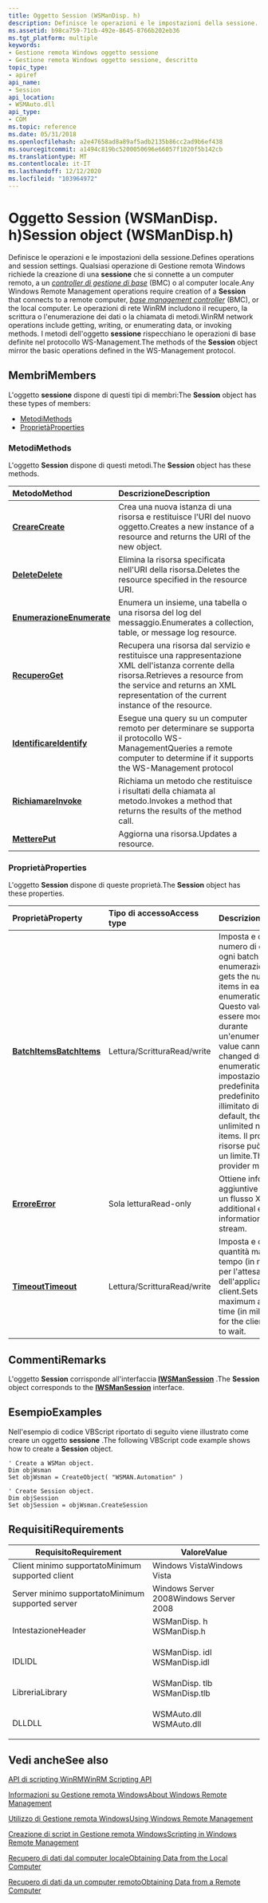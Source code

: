 ```yaml
---
title: Oggetto Session (WSManDisp. h)
description: Definisce le operazioni e le impostazioni della sessione.
ms.assetid: b98ca759-71cb-492e-8645-8766b202eb36
ms.tgt_platform: multiple
keywords:
- Gestione remota Windows oggetto sessione
- Gestione remota Windows oggetto sessione, descritto
topic_type:
- apiref
api_name:
- Session
api_location:
- WSMAuto.dll
api_type:
- COM
ms.topic: reference
ms.date: 05/31/2018
ms.openlocfilehash: a2e47658ad8a89af5adb2135b86cc2ad9b6ef438
ms.sourcegitcommit: a1494c819bc5200050696e66057f1020f5b142cb
ms.translationtype: MT
ms.contentlocale: it-IT
ms.lasthandoff: 12/12/2020
ms.locfileid: "103964972"
---
```

# <a name="session-object-wsmandisph"></a><span data-ttu-id="2d9b7-105">Oggetto Session (WSManDisp. h)</span><span class="sxs-lookup"><span data-stu-id="2d9b7-105">Session object (WSManDisp.h)</span></span>

<span data-ttu-id="2d9b7-106">Definisce le operazioni e le impostazioni della sessione.</span><span class="sxs-lookup"><span data-stu-id="2d9b7-106">Defines operations and session settings.</span></span> <span data-ttu-id="2d9b7-107">Qualsiasi operazione di Gestione remota Windows richiede la creazione di una **sessione** che si connette a un computer remoto, a un [*controller di gestione di base*](windows-remote-management-glossary.md) (BMC) o al computer locale.</span><span class="sxs-lookup"><span data-stu-id="2d9b7-107">Any Windows Remote Management operations require creation of a **Session** that connects to a remote computer, [*base management controller*](windows-remote-management-glossary.md) (BMC), or the local computer.</span></span> <span data-ttu-id="2d9b7-108">Le operazioni di rete WinRM includono il recupero, la scrittura o l'enumerazione dei dati o la chiamata di metodi.</span><span class="sxs-lookup"><span data-stu-id="2d9b7-108">WinRM network operations include getting, writing, or enumerating data, or invoking methods.</span></span> <span data-ttu-id="2d9b7-109">I metodi dell'oggetto **sessione** rispecchiano le operazioni di base definite nel protocollo WS-Management.</span><span class="sxs-lookup"><span data-stu-id="2d9b7-109">The methods of the **Session** object mirror the basic operations defined in the WS-Management protocol.</span></span>

## <a name="members"></a><span data-ttu-id="2d9b7-110">Membri</span><span class="sxs-lookup"><span data-stu-id="2d9b7-110">Members</span></span>

<span data-ttu-id="2d9b7-111">L'oggetto **sessione** dispone di questi tipi di membri:</span><span class="sxs-lookup"><span data-stu-id="2d9b7-111">The **Session** object has these types of members:</span></span>

-   [<span data-ttu-id="2d9b7-112">Metodi</span><span class="sxs-lookup"><span data-stu-id="2d9b7-112">Methods</span></span>](#methods)
-   [<span data-ttu-id="2d9b7-113">Proprietà</span><span class="sxs-lookup"><span data-stu-id="2d9b7-113">Properties</span></span>](#properties)

### <a name="methods"></a><span data-ttu-id="2d9b7-114">Metodi</span><span class="sxs-lookup"><span data-stu-id="2d9b7-114">Methods</span></span>

<span data-ttu-id="2d9b7-115">L'oggetto **Session** dispone di questi metodi.</span><span class="sxs-lookup"><span data-stu-id="2d9b7-115">The **Session** object has these methods.</span></span>



| <span data-ttu-id="2d9b7-116">Metodo</span><span class="sxs-lookup"><span data-stu-id="2d9b7-116">Method</span></span>                                 | <span data-ttu-id="2d9b7-117">Descrizione</span><span class="sxs-lookup"><span data-stu-id="2d9b7-117">Description</span></span>                                                                                                                 |
|:---------------------------------------|:----------------------------------------------------------------------------------------------------------------------------|
| [<span data-ttu-id="2d9b7-118">**Creare**</span><span class="sxs-lookup"><span data-stu-id="2d9b7-118">**Create**</span></span>](session-create.md)       | <span data-ttu-id="2d9b7-119">Crea una nuova istanza di una risorsa e restituisce l'URI del nuovo oggetto.</span><span class="sxs-lookup"><span data-stu-id="2d9b7-119">Creates a new instance of a resource and returns the URI of the new object.</span></span><br/>                                      |
| [<span data-ttu-id="2d9b7-120">**Delete**</span><span class="sxs-lookup"><span data-stu-id="2d9b7-120">**Delete**</span></span>](session-delete.md)       | <span data-ttu-id="2d9b7-121">Elimina la risorsa specificata nell'URI della risorsa.</span><span class="sxs-lookup"><span data-stu-id="2d9b7-121">Deletes the resource specified in the resource URI.</span></span><br/>                                                              |
| [<span data-ttu-id="2d9b7-122">**Enumerazione**</span><span class="sxs-lookup"><span data-stu-id="2d9b7-122">**Enumerate**</span></span>](session-enumerate.md) | <span data-ttu-id="2d9b7-123">Enumera un insieme, una tabella o una risorsa del log del messaggio.</span><span class="sxs-lookup"><span data-stu-id="2d9b7-123">Enumerates a collection, table, or message log resource.</span></span><br/>                                                         |
| [<span data-ttu-id="2d9b7-124">**Recupero**</span><span class="sxs-lookup"><span data-stu-id="2d9b7-124">**Get**</span></span>](session-get.md)             | <span data-ttu-id="2d9b7-125">Recupera una risorsa dal servizio e restituisce una rappresentazione XML dell'istanza corrente della risorsa.</span><span class="sxs-lookup"><span data-stu-id="2d9b7-125">Retrieves a resource from the service and returns an XML representation of the current instance of the resource.</span></span><br/> |
| [<span data-ttu-id="2d9b7-126">**Identificare**</span><span class="sxs-lookup"><span data-stu-id="2d9b7-126">**Identify**</span></span>](session-identify.md)   | <span data-ttu-id="2d9b7-127">Esegue una query su un computer remoto per determinare se supporta il protocollo WS-Management</span><span class="sxs-lookup"><span data-stu-id="2d9b7-127">Queries a remote computer to determine if it supports the WS-Management protocol</span></span><br/>                                 |
| [<span data-ttu-id="2d9b7-128">**Richiamare**</span><span class="sxs-lookup"><span data-stu-id="2d9b7-128">**Invoke**</span></span>](session-invoke.md)       | <span data-ttu-id="2d9b7-129">Richiama un metodo che restituisce i risultati della chiamata al metodo.</span><span class="sxs-lookup"><span data-stu-id="2d9b7-129">Invokes a method that returns the results of the method call.</span></span><br/>                                                    |
| [<span data-ttu-id="2d9b7-130">**Mettere**</span><span class="sxs-lookup"><span data-stu-id="2d9b7-130">**Put**</span></span>](session-put.md)             | <span data-ttu-id="2d9b7-131">Aggiorna una risorsa.</span><span class="sxs-lookup"><span data-stu-id="2d9b7-131">Updates a resource.</span></span><br/>                                                                                              |



 

### <a name="properties"></a><span data-ttu-id="2d9b7-132">Proprietà</span><span class="sxs-lookup"><span data-stu-id="2d9b7-132">Properties</span></span>

<span data-ttu-id="2d9b7-133">L'oggetto **Session** dispone di queste proprietà.</span><span class="sxs-lookup"><span data-stu-id="2d9b7-133">The **Session** object has these properties.</span></span>



| <span data-ttu-id="2d9b7-134">Proprietà</span><span class="sxs-lookup"><span data-stu-id="2d9b7-134">Property</span></span>                                            | <span data-ttu-id="2d9b7-135">Tipo di accesso</span><span class="sxs-lookup"><span data-stu-id="2d9b7-135">Access type</span></span>           | <span data-ttu-id="2d9b7-136">Descrizione</span><span class="sxs-lookup"><span data-stu-id="2d9b7-136">Description</span></span>                                                                                                                                                                                                                 |
|:----------------------------------------------------|:----------------------|:----------------------------------------------------------------------------------------------------------------------------------------------------------------------------------------------------------------------------|
| [<span data-ttu-id="2d9b7-137">**BatchItems**</span><span class="sxs-lookup"><span data-stu-id="2d9b7-137">**BatchItems**</span></span>](session-batchitems.md)<br/> | <span data-ttu-id="2d9b7-138">Lettura/Scrittura</span><span class="sxs-lookup"><span data-stu-id="2d9b7-138">Read/write</span></span><br/> | <span data-ttu-id="2d9b7-139">Imposta e ottiene il numero di elementi in ogni batch di enumerazione.</span><span class="sxs-lookup"><span data-stu-id="2d9b7-139">Sets and gets the number of items in each enumeration batch.</span></span> <span data-ttu-id="2d9b7-140">Questo valore non può essere modificato durante un'enumerazione.</span><span class="sxs-lookup"><span data-stu-id="2d9b7-140">This value cannot be changed during an enumeration.</span></span> <span data-ttu-id="2d9b7-141">Per impostazione predefinita, il valore predefinito è un numero illimitato di elementi.</span><span class="sxs-lookup"><span data-stu-id="2d9b7-141">By default, the default is an unlimited number of items.</span></span> <span data-ttu-id="2d9b7-142">Il provider di risorse può impostare un limite.</span><span class="sxs-lookup"><span data-stu-id="2d9b7-142">The resource provider may set a limit.</span></span><br/> |
| [<span data-ttu-id="2d9b7-143">**Errore**</span><span class="sxs-lookup"><span data-stu-id="2d9b7-143">**Error**</span></span>](session-error.md)<br/>           | <span data-ttu-id="2d9b7-144">Sola lettura</span><span class="sxs-lookup"><span data-stu-id="2d9b7-144">Read-only</span></span><br/>  | <span data-ttu-id="2d9b7-145">Ottiene informazioni aggiuntive sull'errore in un flusso XML.</span><span class="sxs-lookup"><span data-stu-id="2d9b7-145">Gets additional error information in an XML stream.</span></span><br/>                                                                                                                                                              |
| [<span data-ttu-id="2d9b7-146">**Timeout**</span><span class="sxs-lookup"><span data-stu-id="2d9b7-146">**Timeout**</span></span>](session-timeout.md)<br/>       | <span data-ttu-id="2d9b7-147">Lettura/Scrittura</span><span class="sxs-lookup"><span data-stu-id="2d9b7-147">Read/write</span></span><br/> | <span data-ttu-id="2d9b7-148">Imposta e ottiene la quantità massima di tempo (in millisecondi) per l'attesa da parte dell'applicazione client.</span><span class="sxs-lookup"><span data-stu-id="2d9b7-148">Sets and gets the maximum amount of time (in milliseconds) for the client application to wait.</span></span><br/>                                                                                                                   |



 

## <a name="remarks"></a><span data-ttu-id="2d9b7-149">Commenti</span><span class="sxs-lookup"><span data-stu-id="2d9b7-149">Remarks</span></span>

<span data-ttu-id="2d9b7-150">L'oggetto **Session** corrisponde all'interfaccia [**IWSManSession**](/windows/desktop/api/WSManDisp/nn-wsmandisp-iwsmansession) .</span><span class="sxs-lookup"><span data-stu-id="2d9b7-150">The **Session** object corresponds to the [**IWSManSession**](/windows/desktop/api/WSManDisp/nn-wsmandisp-iwsmansession) interface.</span></span>

## <a name="examples"></a><span data-ttu-id="2d9b7-151">Esempio</span><span class="sxs-lookup"><span data-stu-id="2d9b7-151">Examples</span></span>

<span data-ttu-id="2d9b7-152">Nell'esempio di codice VBScript riportato di seguito viene illustrato come creare un oggetto **sessione** .</span><span class="sxs-lookup"><span data-stu-id="2d9b7-152">The following VBScript code example shows how to create a **Session** object.</span></span>


```VB
' Create a WSMan object.
Dim objWsman 
Set objWsman = CreateObject( "WSMAN.Automation" )

' Create Session object.
Dim objSession
Set objSession = objWsman.CreateSession
```



## <a name="requirements"></a><span data-ttu-id="2d9b7-153">Requisiti</span><span class="sxs-lookup"><span data-stu-id="2d9b7-153">Requirements</span></span>



| <span data-ttu-id="2d9b7-154">Requisito</span><span class="sxs-lookup"><span data-stu-id="2d9b7-154">Requirement</span></span> | <span data-ttu-id="2d9b7-155">Valore</span><span class="sxs-lookup"><span data-stu-id="2d9b7-155">Value</span></span> |
|-------------------------------------|------------------------------------------------------------------------------------------|
| <span data-ttu-id="2d9b7-156">Client minimo supportato</span><span class="sxs-lookup"><span data-stu-id="2d9b7-156">Minimum supported client</span></span><br/> | <span data-ttu-id="2d9b7-157">Windows Vista</span><span class="sxs-lookup"><span data-stu-id="2d9b7-157">Windows Vista</span></span><br/>                                                                 |
| <span data-ttu-id="2d9b7-158">Server minimo supportato</span><span class="sxs-lookup"><span data-stu-id="2d9b7-158">Minimum supported server</span></span><br/> | <span data-ttu-id="2d9b7-159">Windows Server 2008</span><span class="sxs-lookup"><span data-stu-id="2d9b7-159">Windows Server 2008</span></span><br/>                                                           |
| <span data-ttu-id="2d9b7-160">Intestazione</span><span class="sxs-lookup"><span data-stu-id="2d9b7-160">Header</span></span><br/>                   | <dl> <span data-ttu-id="2d9b7-161"><dt>WSManDisp. h</dt></span><span class="sxs-lookup"><span data-stu-id="2d9b7-161"><dt>WSManDisp.h</dt></span></span> </dl>   |
| <span data-ttu-id="2d9b7-162">IDL</span><span class="sxs-lookup"><span data-stu-id="2d9b7-162">IDL</span></span><br/>                      | <dl> <span data-ttu-id="2d9b7-163"><dt>WSManDisp. idl</dt></span><span class="sxs-lookup"><span data-stu-id="2d9b7-163"><dt>WSManDisp.idl</dt></span></span> </dl> |
| <span data-ttu-id="2d9b7-164">Libreria</span><span class="sxs-lookup"><span data-stu-id="2d9b7-164">Library</span></span><br/>                  | <dl> <span data-ttu-id="2d9b7-165"><dt>WSManDisp. tlb</dt></span><span class="sxs-lookup"><span data-stu-id="2d9b7-165"><dt>WSManDisp.tlb</dt></span></span> </dl> |
| <span data-ttu-id="2d9b7-166">DLL</span><span class="sxs-lookup"><span data-stu-id="2d9b7-166">DLL</span></span><br/>                      | <dl> <span data-ttu-id="2d9b7-167"><dt>WSMAuto.dll</dt></span><span class="sxs-lookup"><span data-stu-id="2d9b7-167"><dt>WSMAuto.dll</dt></span></span> </dl>   |



## <a name="see-also"></a><span data-ttu-id="2d9b7-168">Vedi anche</span><span class="sxs-lookup"><span data-stu-id="2d9b7-168">See also</span></span>

<dl> <dt>

[<span data-ttu-id="2d9b7-169">API di scripting WinRM</span><span class="sxs-lookup"><span data-stu-id="2d9b7-169">WinRM Scripting API</span></span>](winrm-scripting-api.md)
</dt> <dt>

[<span data-ttu-id="2d9b7-170">Informazioni su Gestione remota Windows</span><span class="sxs-lookup"><span data-stu-id="2d9b7-170">About Windows Remote Management</span></span>](about-windows-remote-management.md)
</dt> <dt>

[<span data-ttu-id="2d9b7-171">Utilizzo di Gestione remota Windows</span><span class="sxs-lookup"><span data-stu-id="2d9b7-171">Using Windows Remote Management</span></span>](using-windows-remote-management.md)
</dt> <dt>

[<span data-ttu-id="2d9b7-172">Creazione di script in Gestione remota Windows</span><span class="sxs-lookup"><span data-stu-id="2d9b7-172">Scripting in Windows Remote Management</span></span>](scripting-in-windows-remote-management.md)
</dt> <dt>

[<span data-ttu-id="2d9b7-173">Recupero di dati dal computer locale</span><span class="sxs-lookup"><span data-stu-id="2d9b7-173">Obtaining Data from the Local Computer</span></span>](obtaining-data-from-the-local-computer.md)
</dt> <dt>

[<span data-ttu-id="2d9b7-174">Recupero di dati da un computer remoto</span><span class="sxs-lookup"><span data-stu-id="2d9b7-174">Obtaining Data from a Remote Computer</span></span>](obtaining-data-from-a-remote-computer.md)
</dt> </dl>

 

 





